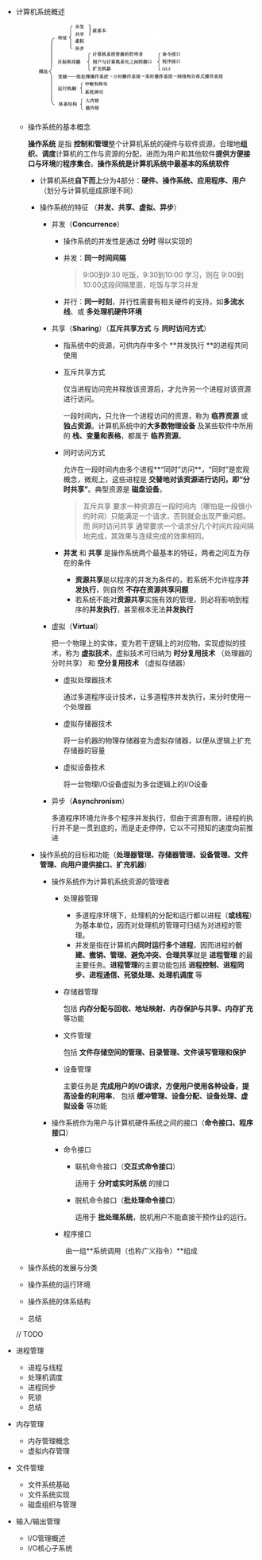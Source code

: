 + 计算机系统概述
	
	![image-20220526165354046](../images/image-20220526165354046.png)
	
	+ 操作系统的基本概念
	
	  **操作系统** 是指 **控制和管理**整个计算机系统的硬件与软件资源，合理地**组织、调度**计算机的工作与资源的分配，进而为用户和其他软件**提供方便接口与环境**的**程序集合**。**操作系统是计算机系统中最基本的系统软件**
	
	  + 计算机系统**自下而上**分为4部分：**硬件、操作系统、应用程序、用户** （划分与计算机组成原理不同）
	
	  + 操作系统的特征 （**并发、共享、虚拟、异步**）
	
	    + 并发（**Concurrence**）
	
	      + 操作系统的并发性是通过 **分时** 得以实现的
	
	      + 并发：**同一时间间隔**
	
	        > 9:00到9:30 吃饭，9:30到10:00 学习，则在 9:00到10:00这段间隔里面，吃饭与学习并发
	
	      + 并行：**同一时刻**，并行性需要有相关硬件的支持，如**多流水线**、或 **多处理机硬件环境**
	
	    + 共享（**Sharing**）（**互斥共享方式** 与 **同时访问方式**）
	
	      + 指系统中的资源，可供内存中多个 **并发执行 **的进程共同使用
	
	      + 互斥共享方式
	
	        仅当进程访问完并释放该资源后，才允许另一个进程对该资源进行访问。
	
	        一段时间内，只允许一个进程访问的资源，称为 **临界资源** 或 **独占资源**。计算机系统中的**大多数物理设备** 及某些软件中所用的 **栈、变量和表格**，都属于 **临界资源**。
	
	      + 同时访问方式
	
	        允许在一段时间内由多个进程**“同时”访问**，“同时”是宏观概念，微观上，这些进程是 **交替地对该资源进行访问，即“分时共享”**。典型资源是 **磁盘设备**。
	
	        > 互斥共享 要求一种资源在一段时间内（哪怕是一段很小的时间）只能满足一个请求，否则就会出现严重问题。而 同时访问共享 通常要求一个请求分几个时间片段间隔地完成，其效果与连续完成的效果相同。
	
	      + **并发** 和 **共享** 是操作系统两个最基本的特征，两者之间互为存在的条件
	
	        + **资源共享**是以程序的并发为条件的，若系统不允许程序**并发执行**，则自然 **不存在资源共享问题**
	        + 若系统不能对**资源共享**实施有效的管理，则必将影响到程序的**并发执行**，甚至根本无法**并发执行**
	
	    + 虚拟（**Virtual**）
	
	      把一个物理上的实体，变为若干逻辑上的对应物。实现虚拟的技术，称为 **虚拟技术**，虚拟技术可归纳为 **时分复用技术** （处理器的分时共享） 和 **空分复用技术** （虚拟存储器）
	
	      + 虚拟处理器技术
	
	        通过多道程序设计技术，让多道程序并发执行，来分时使用一个处理器
	
	      + 虚拟存储器技术
	
	        将一台机器的物理存储器变为虚拟存储器，以便从逻辑上扩充存储器的容量
	
	      + 虚拟设备技术
	
	        将一台物理I/O设备虚拟为多台逻辑上的I/O设备
	
	    + 异步（**Asynchronism**）
	
	      多道程序环境允许多个程序并发执行，但由于资源有限，进程的执行并不是一贯到底的，而是走走停停，它以不可预知的速度向前推进
	
	  + 操作系统的目标和功能（**处理器管理、存储器管理、设备管理、文件管理、向用户提供接口、扩充机器**）
	
	    + 操作系统作为计算机系统资源的管理者
	
	      + 处理器管理
	
	        + 多道程序环境下，处理机的分配和运行都以进程（**或线程**）为基本单位，因而对处理机的管理可归结为对进程的管理。
	        + 并发是指在计算机内**同时运行多个进程**，因而进程的**创建、撤销、管理、避免冲突、合理共享**就是 **进程管理** 的最主要任务。**进程管理**的主要功能包括 **进程控制、进程同步、进程通信、死锁处理、处理机调度** 等
	
	      + 存储器管理
	
	        包括 **内存分配与回收、地址映射、内存保护与共享、内存扩充** 等功能
	
	      + 文件管理
	
	        包括 **文件存储空间的管理、目录管理、文件读写管理和保护**
	
	      + 设备管理
	
	        主要任务是 **完成用户的I/O请求，方便用户使用各种设备，提高设备的利用率**， 包括 **缓冲管理、设备分配、设备处理、虚拟设备** 等功能
	
	    + 操作系统作为用户与计算机硬件系统之间的接口（**命令接口、程序接口**）
	
	      + 命令接口
	
	        + 联机命令接口（**交互式命令接口**）
	
	          适用于 **分时或实时系统** 的接口
	
	        + 脱机命令接口（**批处理命令接口**）
	
	          适用于 **批处理系统**，脱机用户不能直接干预作业的运行。
	
	      + 程序接口
	
	        ​	由一组**系统调用（也称广义指令）**组成
	
	+ 操作系统的发展与分类
	
	+ 操作系统的运行环境
	
	+ 操作系统的体系结构
	
	+ 总结
	
	// TODO
	
+ 进程管理
  + 进程与线程
  + 处理机调度
  + 进程同步
  + 死锁
  + 总结

+ 内存管理
  + 内存管理概念
  + 虚拟内存管理

+ 文件管理
  + 文件系统基础
  + 文件系统实现
  + 磁盘组织与管理

+ 输入/输出管理
  + I/O管理概述
  + I/O核心子系统
